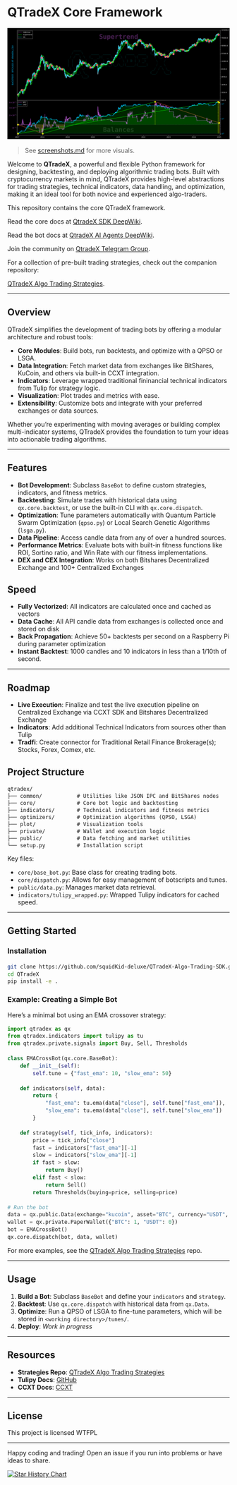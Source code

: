 # QTradeX Core Framework

<img src="screenshots/Screenshot from 2025-05-02 18-50-54.png"></img>

> See [screenshots.md](screenshots.md) for more visuals.

Welcome to **QTradeX**, a powerful and flexible Python framework for designing, backtesting, and deploying algorithmic trading bots. Built with cryptocurrency markets in mind, QTradeX provides high-level abstractions for trading strategies, technical indicators, data handling, and optimization, making it an ideal tool for both novice and experienced algo-traders.

This repository contains the core QTradeX framework.  

Read the core docs at [QtradeX SDK DeepWiki](https://deepwiki.com/squidKid-deluxe/QTradeX-Algo-Trading-SDK).

Read the bot docs at [QtradeX AI Agents DeepWiki](https://deepwiki.com/squidKid-deluxe/QTradeX-AI-Agents).

Join the community on [QtradeX Telegram Group](https://t.me/qtradex_sdk). 

For a collection of pre-built trading strategies, check out the companion repository: 

[QTradeX Algo Trading Strategies](https://github.com/squidKid-deluxe/qtradex-ai-agents).

---

## Overview

QTradeX simplifies the development of trading bots by offering a modular architecture and robust tools:
- **Core Modules**: Build bots, run backtests, and optimize with a QPSO or LSGA.
- **Data Integration**: Fetch market data from exchanges like BitShares, KuCoin, and others via built-in CCXT integration.
- **Indicators**: Leverage wrapped traditional fininancial technical indicators from Tulip for strategy logic.
- **Visualization**: Plot trades and metrics with ease.
- **Extensibility**: Customize bots and integrate with your preferred exchanges or data sources.

Whether you’re experimenting with moving averages or building complex multi-indicator systems, QTradeX provides the foundation to turn your ideas into actionable trading algorithms.

---

## Features

- **Bot Development**: Subclass `BaseBot` to define custom strategies, indicators, and fitness metrics.
- **Backtesting**: Simulate trades with historical data using `qx.core.backtest`, or use the built-in CLI with `qx.core.dispatch`.
- **Optimization**: Tune parameters automatically with Quantum Particle Swarm Optimization (`qpso.py`) or Local Search Genetic Algorithms (`lsga.py`).
- **Data Pipeline**: Access candle data from any of over a hundred sources.
- **Performance Metrics**: Evaluate bots with built-in fitness functions like ROI, Sortino ratio, and Win Rate with our fitness implementations.
- **DEX and CEX Integration**: Works on both Bitshares Decentralized Exchange and 100+ Centralized Exchanges

## Speed

- **Fully Vectorized**: All indicators are calculated once and cached as vectors
- **Data Cache**: All API candle data from exchanges is collected once and stored on disk
- **Back Propagation**: Achieve 50+ backtests per second on a Raspberry Pi during parameter optimization
- **Instant Backtest**: 1000 candles and 10 indicators in less than a 1/10th of second. 

---

## Roadmap

- **Live Execution**: Finalize and test the live execution pipeline on Centralized Exchange via CCXT SDK and Bitshares Decentralized Exchange
- **Indicators**: Add additional Technical Indicators from sources other than Tulip
- **Tradfi**: Create connector for Traditional Retail Finance Brokerage(s); Stocks, Forex, Comex, etc. 

## Project Structure

```
qtradex/
├── common/           # Utilities like JSON IPC and BitShares nodes
├── core/             # Core bot logic and backtesting
├── indicators/       # Technical indicators and fitness metrics
├── optimizers/       # Optimization algorithms (QPSO, LSGA)
├── plot/             # Visualization tools
├── private/          # Wallet and execution logic
├── public/           # Data fetching and market utilities
└── setup.py          # Installation script
```

Key files:
- `core/base_bot.py`: Base class for creating trading bots.
- `core/dispatch.py`: Allows for easy management of botscripts and tunes.
- `public/data.py`: Manages market data retrieval.
- `indicators/tulipy_wrapped.py`: Wrapped Tulipy indicators for cached speed.

---

## Getting Started

### Installation

```bash
git clone https://github.com/squidKid-deluxe/QTradeX-Algo-Trading-SDK.git QTradeX
cd QTradeX
pip install -e .
```

### Example: Creating a Simple Bot
Here’s a minimal bot using an EMA crossover strategy:

```python
import qtradex as qx
from qtradex.indicators import tulipy as tu
from qtradex.private.signals import Buy, Sell, Thresholds

class EMACrossBot(qx.core.BaseBot):
    def __init__(self):
        self.tune = {"fast_ema": 10, "slow_ema": 50}
    
    def indicators(self, data):
        return {
            "fast_ema": tu.ema(data["close"], self.tune["fast_ema"]),
            "slow_ema": tu.ema(data["close"], self.tune["slow_ema"])
        }
    
    def strategy(self, tick_info, indicators):
        price = tick_info["close"]
        fast = indicators["fast_ema"][-1]
        slow = indicators["slow_ema"][-1]
        if fast > slow:
            return Buy()
        elif fast < slow:
            return Sell()
        return Thresholds(buying=price, selling=price)

# Run the bot
data = qx.public.Data(exchange="kucoin", asset="BTC", currency="USDT", begin="2023-01-01", end="2023-12-31")
wallet = qx.private.PaperWallet({"BTC": 1, "USDT": 0})
bot = EMACrossBot()
qx.core.dispatch(bot, data, wallet)
```

For more examples, see the [QTradeX Algo Trading Strategies](https://github.com/squidKid-deluxe/qtradex-ai-agents) repo.

---

## Usage

1. **Build a Bot**: Subclass `BaseBot` and define your `indicators` and `strategy`.
2. **Backtest**: Use `qx.core.dispatch` with historical data from `qx.Data`.
3. **Optimize**: Run a QPSO of LSGA to fine-tune parameters, which will be stored in `<working directory>/tunes/`.
4. **Deploy**: *Work in progress*

---

## Resources

- **Strategies Repo**: [QTradeX Algo Trading Strategies](https://github.com/squidKid-deluxe/qtradex-ai-agents)
- **Tulipy Docs**: [GitHub](https://tulipindicators.org)
- **CCXT Docs**: [CCXT](https://docs.ccxt.com)

---

## License

This project is licensed WTFPL 

---

Happy coding and trading! Open an issue if you run into problems or have ideas to share.

<a href="https://www.star-history.com/#squidKid-deluxe/QTradeX-Algo-Trading-SDK&Date">
 <picture>
   <source media="(prefers-color-scheme: dark)" srcset="https://api.star-history.com/svg?repos=squidKid-deluxe/QTradeX-Algo-Trading-SDK&type=Date&theme=dark" />
   <source media="(prefers-color-scheme: light)" srcset="https://api.star-history.com/svg?repos=squidKid-deluxe/QTradeX-Algo-Trading-SDK&type=Date" />
   <img alt="Star History Chart" src="https://api.star-history.com/svg?repos=squidKid-deluxe/QTradeX-Algo-Trading-SDK&type=Date" />
 </picture>
</a>
